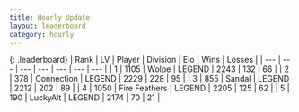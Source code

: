 ```yaml
---
title: Hourly Update
layout: leaderboard
category: hourly
---
```


{: .leaderboard}
| Rank | LV | Player | Division | Elo | Wins | Losses |
| --- | --- | --- | --- | --- | --- | --- |
| <span data-change="0">1</span> | 1105 | <span title="ID: 204953">Wolpe</span> | LEGEND | <span data-change="0">2243</span> | <span data-change="0">132</span> | <span data-change="0">66</span> |
| <span data-change="1">2</span> | 378 | <span title="ID: 539711">Connection</span> | LEGEND | <span data-change="4">2229</span> | <span data-change="1">228</span> | <span data-change="0">95</span> |
| <span data-change="1">3</span> | 855 | <span title="ID: 315148">Sandal</span> | LEGEND | <span data-change="0">2212</span> | <span data-change="0">202</span> | <span data-change="0">89</span> |
| <span data-change="-2">4</span> | 1050 | <span title="ID: 357425">Fire Feathers</span> | LEGEND | <span data-change="-30">2205</span> | <span data-change="0">125</span> | <span data-change="2">62</span> |
| <span data-change="0">5</span> | 190 | <span title="ID: 512212">LuckyAlt</span> | LEGEND | <span data-change="0">2174</span> | <span data-change="0">70</span> | <span data-change="0">21</span> |